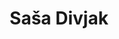 ---
SICRIS: 15295
draft: false
fixName: saša_divjak
lab: 'Laboratory of Computer Graphics and Multimedia '
labPos: Laboratory Member
location: FRI, 1. nadstropje
mailInfo: sasa.divjak@fri.uni-lj.si
officeHours: null
profName: Prof. Saša Divjak, PhD
profTitle: Collaborator
telephoneInfo: 483, 260
title: Saša Divjak
---